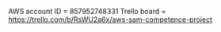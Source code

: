 AWS account ID = 857952748331
Trello board = https://trello.com/b/RsWU2a6x/aws-sam-competence-project